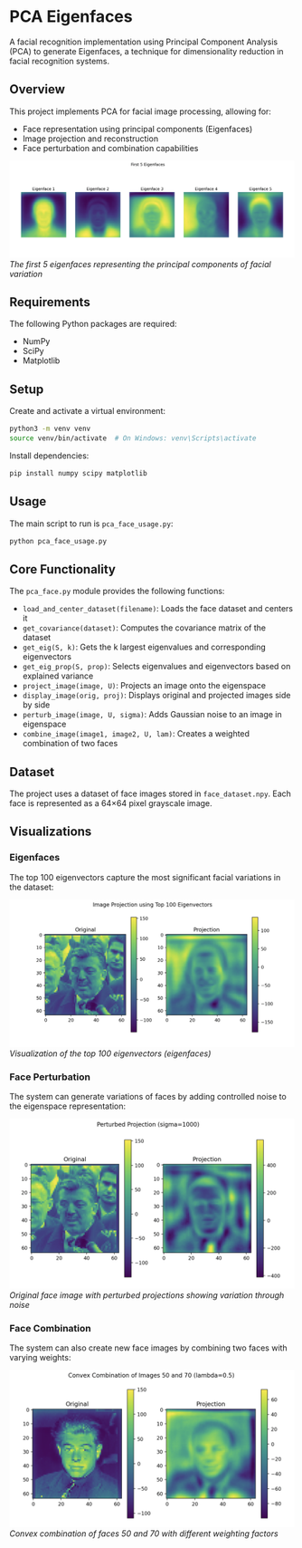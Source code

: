 # PCA Eigenfaces

A facial recognition implementation using Principal Component Analysis (PCA) to generate Eigenfaces, a technique for dimensionality reduction in facial recognition systems.

## Overview

This project implements PCA for facial image processing, allowing for:
- Face representation using principal components (Eigenfaces)
- Image projection and reconstruction
- Face perturbation and combination capabilities

![First 5 Eigenfaces](images/first-5-eigenfaces.png)
*The first 5 eigenfaces representing the principal components of facial variation*

## Requirements

The following Python packages are required:
- NumPy
- SciPy
- Matplotlib

## Setup

Create and activate a virtual environment:

```bash
python3 -m venv venv
source venv/bin/activate  # On Windows: venv\Scripts\activate
```

Install dependencies:

```bash
pip install numpy scipy matplotlib
```

## Usage

The main script to run is `pca_face_usage.py`:

```bash
python pca_face_usage.py
```

## Core Functionality

The `pca_face.py` module provides the following functions:

- `load_and_center_dataset(filename)`: Loads the face dataset and centers it
- `get_covariance(dataset)`: Computes the covariance matrix of the dataset
- `get_eig(S, k)`: Gets the k largest eigenvalues and corresponding eigenvectors
- `get_eig_prop(S, prop)`: Selects eigenvalues and eigenvectors based on explained variance
- `project_image(image, U)`: Projects an image onto the eigenspace
- `display_image(orig, proj)`: Displays original and projected images side by side
- `perturb_image(image, U, sigma)`: Adds Gaussian noise to an image in eigenspace
- `combine_image(image1, image2, U, lam)`: Creates a weighted combination of two faces

## Dataset

The project uses a dataset of face images stored in `face_dataset.npy`. Each face is represented as a 64×64 pixel grayscale image.

## Visualizations

### Eigenfaces

The top 100 eigenvectors capture the most significant facial variations in the dataset:

![Top 100 Eigenvectors](images/top-100-eigenvectors.png)
*Visualization of the top 100 eigenvectors (eigenfaces)*

### Face Perturbation

The system can generate variations of faces by adding controlled noise to the eigenspace representation:

![Perturbed Projection](images/perturbed-projection.png)
*Original face image with perturbed projections showing variation through noise*

### Face Combination

The system can also create new face images by combining two faces with varying weights:

![Face Combination](images/convex-combo-50-and-70.png)
*Convex combination of faces 50 and 70 with different weighting factors*
